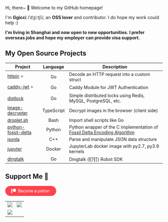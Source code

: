 Hi, there~ 👋 Welcome to my GitHub homepage!

I'm **Ggicci** /ˈdʒiːtʃi/, an **OSS lover** and contributor.
I do hope my work could help :)

**I'm living in Shanghai and now open to new opportunities. I prefer overseas jobs and hope my employer can provide visa support.**

## My Open Source Projects

| Project                                                              |  Language  | Description                                                                                                                                         |
| -------------------------------------------------------------------- | :--------: | --------------------------------------------------------------------------------------------------------------------------------------------------- |
| [httpin](https://github.com/ggicci/httpin) ⭐                        |     Go     | Decode an HTTP request into a custom struct                                                                                                         |
| [caddy-jwt](https://github.com/ggicci/caddy-jwt) ⭐                  |     Go     | Caddy Module for JWT Authentication                                                                                                                 |
| [distlock](https://github.com/ggicci/distlock)                       |     Go     | Simple distributed locks using Redis, MySQL, PostgreSQL, etc.                                                                                       |
| [image-decrypter](https://github.com/ggicci/image-decrypter)         | TypeScript | Decrypt images in the browser (client side)                                                                                                         |
| [droplet.sh](https://github.com/ggicci/droplet.sh)                   |    Bash    | Import shell scripts like Go                                                                                                                        |
| [python-fossil-delta](https://github.com/ggicci/python-fossil-delta) |   Python   | Python wrapper of the C implementation of [Fossil Delta Encoding Algorithm](https://fossil-scm.org/home/doc/trunk/www/delta_encoder_algorithm.wiki) |
| [jsonla](https://github.com/ggicci/jsonla)                           |    C++     | Parse and manipulate JSON data structure                                                                                                            |
| [jupyter](https://github.com/ggicci/jupyter)                         |   Docker   | JupyterLab docker image with py2.7, py3.9 kernels                                                                                                   |
| [dingtalk](https://github.com/ggicci/dingtalk)                       |     Go     | Dingtalk (钉钉) Robot SDK                                                                                                                           |

## Support Me 💙

<a href="https://www.patreon.com/bePatron?u=68561580"><img src="./assets/become-a-patron.png" height="32px" /></a>


<table>
<tbody>
  <tr>
    <td>
      <a href="https://github.com/anuraghazra/github-readme-stats">
        <img src="https://github-readme-stats.vercel.app/api?username=ggicci&count_private=true&hide_title=true&hide_border=true" style="width: 100%" />
      </a>
    </td>
    <td>
      <a href="https://github.com/anuraghazra/github-readme-stats">
        <img src="https://github-readme-stats.vercel.app/api/top-langs?username=ggicci&layout=compact&hide_border=true" style="width: 100%" />
      </a>
    </td>
  </tr>
  <tr>
    <td colspan="2">
      <a href="https://github.com/ashutosh00710/github-readme-activity-graph">
        <img src="https://activity-graph.herokuapp.com/graph?username=ggicci&bg_color=ffffff0a&color=3080ed&line=5094f0&point=4d72f2&hide_border=true" />
      </a>
    </td>
  </tr>
</tbody>
</table>
